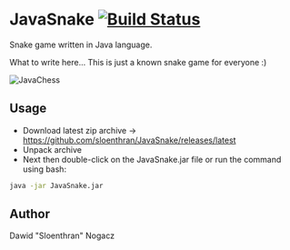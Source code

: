 # JavaSnake [![Build Status](https://travis-ci.org/sloenthran/JavaSnake.svg?branch=master)](https://travis-ci.org/sloenthran/JavaSnake)

Snake game written in Java language.

What to write here... This is just a known snake game for everyone :)

![JavaChess](https://raw.githubusercontent.com/sloenthran/JavaSnake/master/src/main/resources/screen.png)

## Usage

* Download latest zip archive -> https://github.com/sloenthran/JavaSnake/releases/latest
* Unpack archive
* Next then double-click on the JavaSnake.jar file or run the command using bash:

```bash
java -jar JavaSnake.jar
```
## Author
Dawid "Sloenthran" Nogacz
